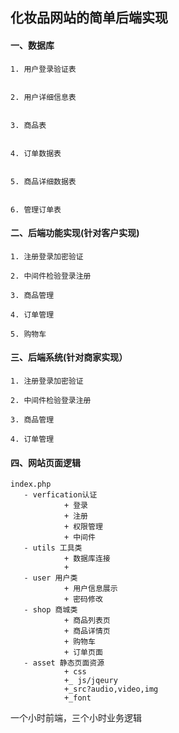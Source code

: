 ## 化妆品网站的简单后端实现

#### 一、数据库
    1. 用户登录验证表


    2. 用户详细信息表


    3. 商品表


    4. 订单数据表


    5. 商品详细数据表


    6. 管理订单表


#### 二、后端功能实现(针对客户实现)
    1. 注册登录加密验证

    2. 中间件检验登录注册

    3. 商品管理

    4. 订单管理

    5. 购物车


#### 三、后端系统(针对商家实现）
    1. 注册登录加密验证

    2. 中间件检验登录注册

    3. 商品管理

    4. 订单管理


#### 四、网站页面逻辑

    index.php
       - verfication认证
                + 登录
                + 注册
                + 权限管理
                + 中间件
       - utils 工具类
                + 数据库连接
                +
       - user 用户类
                + 用户信息展示
                + 密码修改
       - shop 商城类
                + 商品列表页
                + 商品详情页
                + 购物车
                + 订单页面
       - asset 静态页面资源
                + css
                +_ js/jqeury
                +_src?audio,video,img
                +_font

一个小时前端，三个小时业务逻辑

